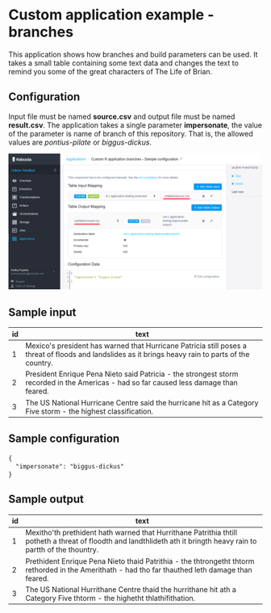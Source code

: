 Custom application example - branches
==================

This application shows how branches and build parameters can be used. It takes a small table containing some text data and changes the text to remind you some of the great characters of The Life of Brian.


Configuration
-------------------

Input file must be named **source.csv** and output file must be named **result.csv**. The application takes a single parameter **impersonate**, the value of the parameter is name of branch of this repository. That is, the allowed values are *pontius-pilate* or *biggus-dickus*.

![Configuration screenshot](https://github.com/keboola/r-custom-application-example-branch/blob/master/doc/screenshot.png)

Sample input 
-------------------

id | text
--- | --- 
1 | Mexico's president has warned that Hurricane Patricia still poses a threat of floods and landslides as it brings heavy rain to parts of the country.
2 | President Enrique Pena Nieto said Patricia - the strongest storm recorded in the Americas - had so far caused less damage than feared.
3 | The US National Hurricane Centre said the hurricane hit as a Category Five storm - the highest classification.

Sample configuration
------------------

```
{
  "impersonate": "biggus-dickus"
}
```


Sample output
-------------------

id | text
--- | ---
1 |	Mexitho'th prethident hath warned that Hurrithane Patrithia thtill potheth a threat of floodth and landthlideth ath it bringth heavy rain to partth of the thountry.
2 | Prethident Enrique Pena Nieto thaid Patrithia - the thtrongetht thtorm rethorded in the Amerithath - had tho far thauthed leth damage than feared.
3 | The US National Hurrithane Centre thaid the hurrithane hit ath a Category Five thtorm - the highetht thlathifithation.
